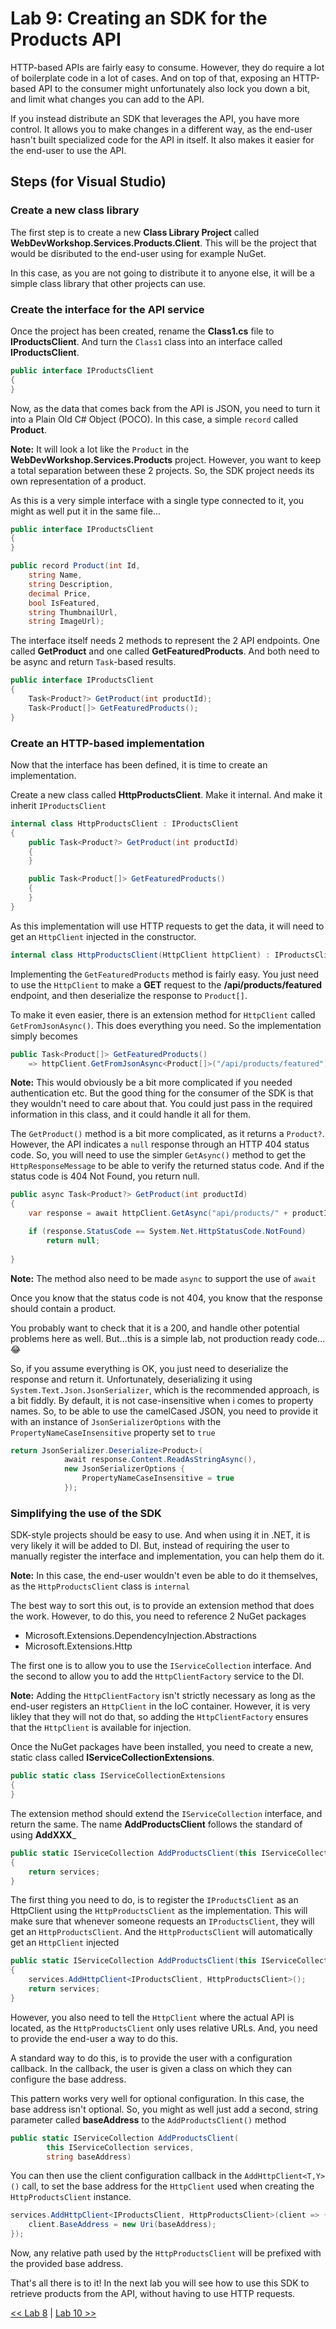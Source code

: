 # Lab 9: Creating an SDK for the Products API

HTTP-based APIs are fairly easy to consume. However, they do require a lot of boilerplate code in a lot of cases. And on top of that, exposing an HTTP-based API to the consumer might unfortunately also lock you down a bit, and limit what changes you can add to the API.

If you instead distribute an SDK that leverages the API, you have more control. It allows you to make changes in a different way, as the end-user hasn't built specialized code for the API in itself. It also makes it easier for the end-user to use the API.

## Steps (for Visual Studio)

### Create a new class library

The first step is to create a new __Class Library Project__ called __WebDevWorkshop.Services.Products.Client__. This will be the project that would be disributed to the end-user using for example NuGet. 

In this case, as you are not going to distribute it to anyone else, it will be a simple class library that other projects can use.

### Create the interface for the API service

Once the project has been created, rename the __Class1.cs__ file to __IProductsClient__. And turn the `Class1` class into an interface called __IProductsClient__.

```csharp
public interface IProductsClient
{
}
```

Now, as the data that comes back from the API is JSON, you need to turn it into a Plain Old C# Object (POCO). In this case, a simple `record` called __Product__.

__Note:__ It will look a lot like the `Product` in the __WebDevWorkshop.Services.Products__ project. However, you want to keep a total separation between these 2 projects. So, the SDK project needs its own representation of a product.

As this is a very simple interface with a single type connected to it, you might as well put it in the same file...

```csharp
public interface IProductsClient
{
}

public record Product(int Id,
    string Name,
    string Description,
    decimal Price,
    bool IsFeatured,
    string ThumbnailUrl,
    string ImageUrl);
```

The interface itself needs 2 methods to represent the 2 API endpoints. One called __GetProduct__ and one called __GetFeaturedProducts__. And both need to be async and return `Task`-based results.

```csharp
public interface IProductsClient
{
    Task<Product?> GetProduct(int productId);
    Task<Product[]> GetFeaturedProducts();
}
```

### Create an HTTP-based implementation

Now that the interface has been defined, it is time to create an implementation.

Create a new class called __HttpProductsClient__. Make it internal. And make it inherit `IProductsClient`

```csharp
internal class HttpProductsClient : IProductsClient
{
    public Task<Product?> GetProduct(int productId)
    {
    }

    public Task<Product[]> GetFeaturedProducts()
    {
    }
}
```

As this implementation will use HTTP requests to get the data, it will need to get an `HttpClient` injected in the constructor.

```csharp
internal class HttpProductsClient(HttpClient httpClient) : IProductsClient
```

Implementing the `GetFeaturedProducts` method is fairly easy. You just need to use the `HttpClient` to make a __GET__ request to the __/api/products/featured__ endpoint, and then deserialize the response to `Product[]`.

To make it even easier, there is an extension method for `HttpClient` called `GetFromJsonAsync()`. This does everything you need. So the implementation simply becomes

```csharp
public Task<Product[]> GetFeaturedProducts()
    => httpClient.GetFromJsonAsync<Product[]>("/api/products/featured")!;
```

__Note:__ This would obviously be a bit more complicated if you needed authentication etc. But the good thing for the consumer of the SDK is that they wouldn't need to care about that. You could just pass in the required information in this class, and it could handle it all for them.

The `GetProduct()` method is a bit more complicated, as it returns a `Product?`. However, the API indicates a `null` response through an HTTP 404 status code. So, you will need to use the simpler `GetAsync()` method to get the `HttpResponseMessage` to be able to verify the returned status code. And if the status code is 404 Not Found, you return null.

```csharp
public async Task<Product?> GetProduct(int productId)
{
    var response = await httpClient.GetAsync("api/products/" + productId);

    if (response.StatusCode == System.Net.HttpStatusCode.NotFound)
        return null;
    
}
```

__Note:__ The method also need to be made `async` to support the use of `await`

Once you know that the status code is not 404, you know that the response should contain a product.

You probably want to check that it is a 200, and handle other potential problems here as well. But...this is a simple lab, not production ready code... 😂

So, if you assume everything is OK, you just need to deserialize the response and return it. Unfortunately, deserializing it using `System.Text.Json.JsonSerializer`, which is the recommended approach, is a bit fiddly. By default, it is not case-insensitive when i comes to property names. So, to be able to use the camelCased JSON, you need to provide it with an instance of `JsonSerializerOptions` with the `PropertyNameCaseInsensitive` property set to `true`

```csharp
return JsonSerializer.Deserialize<Product>(
            await response.Content.ReadAsStringAsync(), 
            new JsonSerializerOptions {
                PropertyNameCaseInsensitive = true
            });
```

### Simplifying the use of the SDK

SDK-style projects should be easy to use. And when using it in .NET, it is very likely it will be added to DI. But, instead of requiring the user to manually register the interface and implementation, you can help them do it.

__Note:__ In this case, the end-user wouldn't even be able to do it themselves, as the `HttpProductsClient` class is `internal`

The best way to sort this out, is to provide an extension method that does the work. However, to do this, you need to reference 2 NuGet packages 

- Microsoft.Extensions.DependencyInjection.Abstractions
- Microsoft.Extensions.Http

The first one is to allow you to use the `IServiceCollection` interface. And the second to allow you to add the `HttpClientFactory` service to the DI.

__Note:__ Adding the `HttpClientFactory` isn't strictly necessary as long as the end-user registers an `HttpClient` in the IoC container. However, it is very likley that they will not do that, so adding the `HttpClientFactory` ensures that the `HttpClient` is available for injection.

Once the NuGet packages have been installed, you need to create a new, static class called __IServiceCollectionExtensions__. 

```csharp
public static class IServiceCollectionExtensions
{   
}
```

The extension method should extend the `IServiceCollection` interface, and return the same. The name __AddProductsClient__ follows the standard of using __AddXXX___

```csharp
public static IServiceCollection AddProductsClient(this IServiceCollection services)
{
    return services;
}
```

The first thing you need to do, is to register the `IProductsClient` as an HttpClient using the `HttpProductsClient` as the implementation. This will make sure that whenever someone requests an `IProductsClient`, they will get an `HttpProductsClient`. And the `HttpProductsClient` will automatically get an `HttpClient` injected

```csharp
public static IServiceCollection AddProductsClient(this IServiceCollection services)
{
    services.AddHttpClient<IProductsClient, HttpProductsClient>();
    return services;
}
```

However, you also need to tell the `HttpClient` where the actual API is located, as the `HttpProductsClient` only uses relative URLs. And, you need to provide the end-user a way to do this.

A standard way to do this, is to provide the user with a configuration callback. In the callback, the user is given a class on which they can configure the base address.

This pattern works very well for optional configuration. In this case, the base address isn't optional. So, you might as well just add a second, string parameter called __baseAddress__ to the `AddProductsClient()` method

```csharp
public static IServiceCollection AddProductsClient(
        this IServiceCollection services,
        string baseAddress)
```

You can then use the client configuration callback in the `AddHttpClient<T,Y>()` call, to set the base address for the `HttpClient` used when creating the `HttpProductsClient` instance.

```csharp
services.AddHttpClient<IProductsClient, HttpProductsClient>(client => {
    client.BaseAddress = new Uri(baseAddress);
});
```

Now, any relative path used by the `HttpProductsClient` will be prefixed with the provided base address.

That's all there is to it! In the next lab you will see how to use this SDK to retrieve products from the API, without having to use HTTP requests.

[<< Lab 8](./lab8.md) | [Lab 10 >>](./lab10.md)